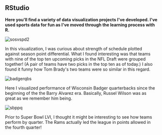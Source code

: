 ## RStudio

**Here you'll find a variety of data visualization projects I've developed. I've used sports data for fun as I've moved through the learning process with R.**



![sosvspd2](https://user-images.githubusercontent.com/97853367/156207390-5197580a-57c3-4618-8709-2a4f308b5211.png)

In this visualization, I was curious about strength of schedule plotted against season point differential. What I found interesting was that teams with nine of the top ten upcoming picks in the NFL Draft were grouped together! (A pair of teams have two picks in the top ten as of today.) I also found it funny how Tom Brady's two teams were so similar in this regard. 




![badgerqbs](https://user-images.githubusercontent.com/97853367/156208455-4212ca82-7411-449d-8d0b-9a09a6de1262.png)

Here I visualized performance of Wisconsin Badger quarterbacks since the beginning of the the Barry Alvarez era. Basically, Russel Wilson was as great as we remember him being.




![sbppq](https://user-images.githubusercontent.com/97853367/156208733-258c631f-8d13-4b4b-9ed4-537bbb47c8cc.png)

Prior to Super Bowl LVI, I thought it might be interesting to see how teams perform by quarter. The Rams actually led the league in points allowed in the fourth quarter!
